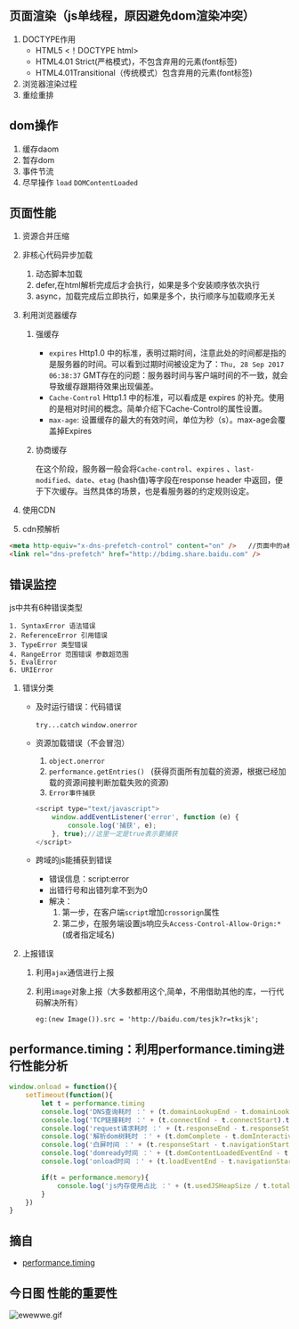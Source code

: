 ## 页面渲染（js单线程，原因避免dom渲染冲突）

1. DOCTYPE作用
    - HTML5 <！DOCTYPE html>
    - HTML4.01 Strict(严格模式)，不包含弃用的元素(font标签)
    - HTML4.01Transitional（传统模式）包含弃用的元素(font标签)
2. 浏览器渲染过程
3. 重绘重排

## dom操作

1. 缓存daom
2. 暂存dom
3. 事件节流
4. 尽早操作 `load` `DOMContentLoaded`

## 页面性能

1. 资源合并压缩
2. 非核心代码异步加载
    1. 动态脚本加载
    2. defer,在html解析完成后才会执行，如果是多个安装顺序依次执行
    3. async，加载完成后立即执行，如果是多个，执行顺序与加载顺序无关

3. 利用浏览器缓存

    1. 强缓存
        - `expires` Http1.0 中的标准，表明过期时间，注意此处的时间都是指的是服务器的时间。可以看到过期时间被设定为了：`Thu, 28 Sep 2017 06:38:37` GMT存在的问题：服务器时间与客户端时间的不一致，就会导致缓存跟期待效果出现偏差。
        - `Cache-Control`  Http1.1 中的标准，可以看成是 expires 的补充。使用的是相对时间的概念。简单介绍下Cache-Control的属性设置。
        - `max-age`: 设置缓存的最大的有效时间，单位为秒（s）。max-age会覆盖掉Expires
    2. 协商缓存

         在这个阶段，服务器一般会将`Cache-control`、`expires` 、`last-modified`、`date`、`etag` (hash值)等字段在response header 中返回，便于下次缓存。当然具体的场景，也是看服务器的约定规则设定。
4. 使用CDN
5. cdn预解析

```html
<meta http-equiv="x-dns-prefetch-control" content="on" />   //页面中的a标签一般会自动预解析，若是https协议，默认关闭dns预解析，这里强制预解析
<link rel="dns-prefetch" href="http://bdimg.share.baidu.com" />
```

## 错误监控

js中共有6种错误类型

    1. SyntaxError 语法错误
    2. ReferenceError 引用错误
    3. TypeError 类型错误
    4. RangeError 范围错误 参数超范围
    5. EvalError
    6. URIError


1. 错误分类
    - 及时运行错误：代码错误

        `try...catch`    `window.onerror`

    - 资源加载错误（不会冒泡）

        1. `object.onerror`
        2. `performance.getEntries() `  (获得页面所有加载的资源，根据已经加载的资源间接判断加载失败的资源)
        3. `Error事件捕获`

        ```js
        <script type="text/javascript">
            window.addEventListener('error', function (e) {
                console.log('捕获', e);
            }, true);//这里一定是true表示要捕获
        </script>
        ```
    - 跨域的js能捕获到错误
        - 错误信息：script:error
        - 出错行号和出错列拿不到为0
        - 解决：
            1. 第一步，在客户端`script`增加`crossorign`属性
            2. 第二步，在服务端设置js响应头`Access-Control-Allow-Orign:*`(或者指定域名)

2. 上报错误
    1. 利用`ajax`通信进行上报
    2. 利用`image`对象上报（大多数都用这个,简单，不用借助其他的库，一行代码解决所有）

        `eg:(new Image()).src = 'http://baidu.com/tesjk?r=tksjk';`

## performance.timing：利用performance.timing进行性能分析

```js
window.onload = function(){
    setTimeout(function(){
        let t = performance.timing
        console.log('DNS查询耗时 ：' + (t.domainLookupEnd - t.domainLookupStart).toFixed(0))
        console.log('TCP链接耗时 ：' + (t.connectEnd - t.connectStart).toFixed(0))
        console.log('request请求耗时 ：' + (t.responseEnd - t.responseStart).toFixed(0))
        console.log('解析dom树耗时 ：' + (t.domComplete - t.domInteractive).toFixed(0))
        console.log('白屏时间 ：' + (t.responseStart - t.navigationStart).toFixed(0))
        console.log('domready时间 ：' + (t.domContentLoadedEventEnd - t.navigationStart).toFixed(0))
        console.log('onload时间 ：' + (t.loadEventEnd - t.navigationStart).toFixed(0))

        if(t = performance.memory){
            console.log('js内存使用占比 ：' + (t.usedJSHeapSize / t.totalJSHeapSize * 100).toFixed(2) + '%')
        }
    })
}
```

## 摘自

- [performance.timing](https://segmentfault.com/a/1190000019601333?_ea=15195481#articleHeader45)

## 今日图 性能的重要性
![ewewwe.gif](../../images/ewewwe.gif)
